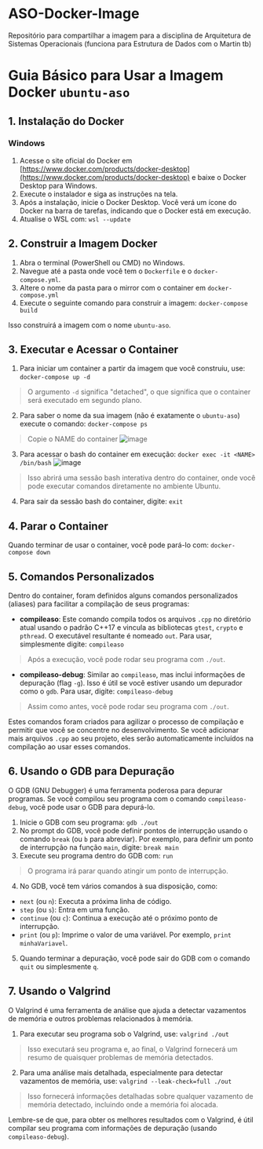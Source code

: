 # ASO-Docker-Image

Repositório para compartilhar a imagem para a disciplina de Arquitetura de Sistemas Operacionais (funciona para Estrutura de Dados com o Martin tb)

# Guia Básico para Usar a Imagem Docker `ubuntu-aso`

## 1. Instalação do Docker

### Windows

1. Acesse o site oficial do Docker em [https://www.docker.com/products/docker-desktop](https://www.docker.com/products/docker-desktop) e baixe o Docker Desktop para Windows.
2. Execute o instalador e siga as instruções na tela.
3. Após a instalação, inicie o Docker Desktop. Você verá um ícone do Docker na barra de tarefas, indicando que o Docker está em execução.
4. Atualise o WSL com: `wsl --update`

## 2. Construir a Imagem Docker

1. Abra o terminal (PowerShell ou CMD) no Windows.
2. Navegue até a pasta onde você tem o `Dockerfile` e o `docker-compose.yml`.
3. Altere o nome da pasta para o mirror com o container em `docker-compose.yml`
4. Execute o seguinte comando para construir a imagem: `docker-compose build`

Isso construirá a imagem com o nome `ubuntu-aso`.

## 3. Executar e Acessar o Container

1. Para iniciar um container a partir da imagem que você construiu, use: `docker-compose up -d`

> O argumento `-d` significa "detached", o que significa que o container será executado em segundo plano.

2. Para saber o nome da sua imagem (não é exatamente o `ubuntu-aso`) execute o comando: `docker-compose ps`

> Copie o NAME do container
> ![image](https://github.com/CodeWracker/ASO-Docker-Image/assets/42501669/17d0ec85-bff7-4705-b4f7-cd4a3526c33f)

3. Para acessar o bash do container em execução: `docker exec -it <NAME> /bin/bash`
   ![image](https://github.com/CodeWracker/ASO-Docker-Image/assets/42501669/4440bd49-0dfe-4f22-868d-cf48b50aa9d3)

> Isso abrirá uma sessão bash interativa dentro do container, onde você pode executar comandos diretamente no ambiente Ubuntu.

4. Para sair da sessão bash do container, digite: `exit`

## 4. Parar o Container

Quando terminar de usar o container, você pode pará-lo com: `docker-compose down`

## 5. Comandos Personalizados

Dentro do container, foram definidos alguns comandos personalizados (aliases) para facilitar a compilação de seus programas:

- **compileaso**: Este comando compila todos os arquivos `.cpp` no diretório atual usando o padrão C++17 e vincula as bibliotecas `gtest`, `crypto` e `pthread`. O executável resultante é nomeado `out`. Para usar, simplesmente digite: `compileaso`

> Após a execução, você pode rodar seu programa com `./out`.

- **compileaso-debug**: Similar ao `compileaso`, mas inclui informações de depuração (flag `-g`). Isso é útil se você estiver usando um depurador como o `gdb`. Para usar, digite: `compileaso-debug`

> Assim como antes, você pode rodar seu programa com `./out`.

Estes comandos foram criados para agilizar o processo de compilação e permitir que você se concentre no desenvolvimento. Se você adicionar mais arquivos `.cpp` ao seu projeto, eles serão automaticamente incluídos na compilação ao usar esses comandos.

## 6. Usando o GDB para Depuração

O GDB (GNU Debugger) é uma ferramenta poderosa para depurar programas. Se você compilou seu programa com o comando `compileaso-debug`, você pode usar o GDB para depurá-lo.

1. Inicie o GDB com seu programa: `gdb ./out`
2. No prompt do GDB, você pode definir pontos de interrupção usando o comando `break` (ou `b` para abreviar). Por exemplo, para definir um ponto de interrupção na função `main`, digite: `break main`
3. Execute seu programa dentro do GDB com: `run`

> O programa irá parar quando atingir um ponto de interrupção.

4. No GDB, você tem vários comandos à sua disposição, como:

- `next` (ou `n`): Executa a próxima linha de código.
- `step` (ou `s`): Entra em uma função.
- `continue` (ou `c`): Continua a execução até o próximo ponto de interrupção.
- `print` (ou `p`): Imprime o valor de uma variável. Por exemplo, `print minhaVariavel`.

5. Quando terminar a depuração, você pode sair do GDB com o comando `quit` ou simplesmente `q`.

## 7. Usando o Valgrind

O Valgrind é uma ferramenta de análise que ajuda a detectar vazamentos de memória e outros problemas relacionados à memória.

1. Para executar seu programa sob o Valgrind, use: `valgrind ./out`

> Isso executará seu programa e, ao final, o Valgrind fornecerá um resumo de quaisquer problemas de memória detectados.

2. Para uma análise mais detalhada, especialmente para detectar vazamentos de memória, use: `valgrind --leak-check=full ./out`

> Isso fornecerá informações detalhadas sobre qualquer vazamento de memória detectado, incluindo onde a memória foi alocada.

Lembre-se de que, para obter os melhores resultados com o Valgrind, é útil compilar seu programa com informações de depuração (usando `compileaso-debug`).
